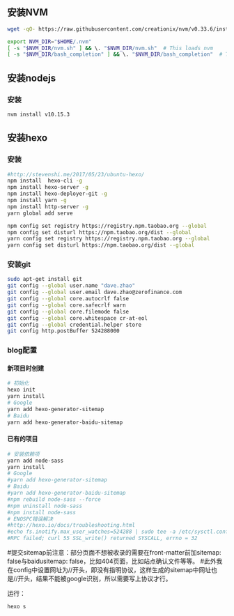 ## 安装NVM

```bash
wget -qO- https://raw.githubusercontent.com/creationix/nvm/v0.33.6/install.sh | bash

export NVM_DIR="$HOME/.nvm"
[ -s "$NVM_DIR/nvm.sh" ] && \. "$NVM_DIR/nvm.sh"  # This loads nvm
[ -s "$NVM_DIR/bash_completion" ] && \. "$NVM_DIR/bash_completion"  # This loads nvm bash_completion
```

## 安装nodejs

### 安装
```bash
nvm install v10.15.3
```

## 安装hexo

### 安装

```bash
#http://stevenshi.me/2017/05/23/ubuntu-hexo/
npm install  hexo-cli -g
npm install hexo-server -g
npm install hexo-deployer-git -g
npm install yarn -g
npm install http-server -g
yarn global add serve

npm config set registry https://registry.npm.taobao.org --global
npm config set disturl https://npm.taobao.org/dist --global
yarn config set registry https://registry.npm.taobao.org --global
yarn config set disturl https://npm.taobao.org/dist --global
```

### 安装git
```bash
sudo apt-get install git
git config --global user.name "dave.zhao"
git config --global user.email dave.zhao@zerofinance.com
git config --global core.autocrlf false
git config --global core.safecrlf warn
git config --global core.filemode false
git config --global core.whitespace cr-at-eol
git config --global credential.helper store
git config http.postBuffer 524288000
```

### blog配置

####  新项目时创建

```bash
# 初始化
hexo init 
yarn install
# Google 
yarn add hexo-generator-sitemap
# Baidu
yarn add hexo-generator-baidu-sitemap
```

#### 已有的项目

```bash
# 安装依赖项
yarn add node-sass
yarn install
# Google 
#yarn add hexo-generator-sitemap
# Baidu
#yarn add hexo-generator-baidu-sitemap
#npm rebuild node-sass --force
#npm uninstall node-sass
#npm install node-sass
# ENOSPC错误解决
#http://hexo.io/docs/troubleshooting.html
#echo fs.inotify.max_user_watches=524288 | sudo tee -a /etc/sysctl.conf && sudo sysctl -p
#RPC failed; curl 55 SSL_write() returned SYSCALL, errno = 32
```

#提交sitemap前注意：部分页面不想被收录的需要在front-matter前加sitemap: false与baidusitemap: false，比如404页面，比如站点确认文件等等。
#此外我在config中设置网址为//开头，即没有指明协议，这样生成的sitemap中网址也是//开头，结果不能被google识别，所以需要写上协议才行。

运行：
```bash
hexo s
```

